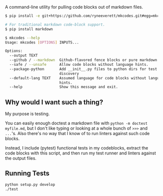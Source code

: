 A command-line utility for pulling code blocks out of markdown files.

```sh
$ pip install -e git+https://github.com/ryneeverett/mkcodes.git#egg=mkcodes

# For traditional markdown code-block support.
$ pip install markdown

$ mkcodes --help
Usage: mkcodes [OPTIONS] INPUTS...

Options:
  --output TEXT
  --github / --markdown  Github-flavored fence blocks or pure markdown.
  --safe / --unsafe      Allow code blocks without language hints.
  --package-python       Add __init__.py files to python dirs for test
                         discovery
  --default-lang TEXT    Assumed language for code blocks without language
                         hints.
  --help                 Show this message and exit.
```

Why would I want such a thing?
------------------------------

My purpose is testing.

You can easily enough doctest a markdown file with `python -m doctest myfile.md`, but I don't like typing or looking at a whole bunch of `>>>` and `...`'s. Also there's no way that I know of to run linters against such code blocks.

Instead, I include (pytest) functional tests in my codeblocks, extract the code blocks with this script, and then run my test runner and linters against the output files.

Running Tests
-------------

```sh
python setup.py develop
./test
```
